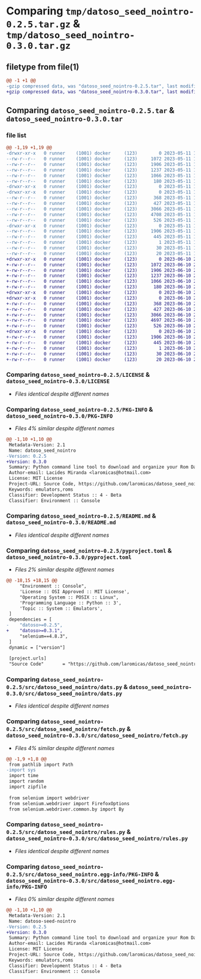 # Comparing `tmp/datoso_seed_nointro-0.2.5.tar.gz` & `tmp/datoso_seed_nointro-0.3.0.tar.gz`

## filetype from file(1)

```diff
@@ -1 +1 @@
-gzip compressed data, was "datoso_seed_nointro-0.2.5.tar", last modified: Thu May 11 18:49:04 2023, max compression
+gzip compressed data, was "datoso_seed_nointro-0.3.0.tar", last modified: Sat Jun 10 20:47:44 2023, max compression
```

## Comparing `datoso_seed_nointro-0.2.5.tar` & `datoso_seed_nointro-0.3.0.tar`

### file list

```diff
@@ -1,19 +1,19 @@
-drwxr-xr-x   0 runner    (1001) docker     (123)        0 2023-05-11 18:49:04.602089 datoso_seed_nointro-0.2.5/
--rw-r--r--   0 runner    (1001) docker     (123)     1072 2023-05-11 18:48:45.000000 datoso_seed_nointro-0.2.5/LICENSE
--rw-r--r--   0 runner    (1001) docker     (123)     1906 2023-05-11 18:49:04.602089 datoso_seed_nointro-0.2.5/PKG-INFO
--rw-r--r--   0 runner    (1001) docker     (123)     1237 2023-05-11 18:48:45.000000 datoso_seed_nointro-0.2.5/README.md
--rw-r--r--   0 runner    (1001) docker     (123)     1066 2023-05-11 18:48:45.000000 datoso_seed_nointro-0.2.5/pyproject.toml
--rw-r--r--   0 runner    (1001) docker     (123)      180 2023-05-11 18:49:04.602089 datoso_seed_nointro-0.2.5/setup.cfg
-drwxr-xr-x   0 runner    (1001) docker     (123)        0 2023-05-11 18:49:04.598089 datoso_seed_nointro-0.2.5/src/
-drwxr-xr-x   0 runner    (1001) docker     (123)        0 2023-05-11 18:49:04.602089 datoso_seed_nointro-0.2.5/src/datoso_seed_nointro/
--rw-r--r--   0 runner    (1001) docker     (123)      368 2023-05-11 18:48:45.000000 datoso_seed_nointro-0.2.5/src/datoso_seed_nointro/__init__.py
--rw-r--r--   0 runner    (1001) docker     (123)      427 2023-05-11 18:48:45.000000 datoso_seed_nointro-0.2.5/src/datoso_seed_nointro/actions.py
--rw-r--r--   0 runner    (1001) docker     (123)     3066 2023-05-11 18:48:45.000000 datoso_seed_nointro-0.2.5/src/datoso_seed_nointro/dats.py
--rw-r--r--   0 runner    (1001) docker     (123)     4708 2023-05-11 18:48:45.000000 datoso_seed_nointro-0.2.5/src/datoso_seed_nointro/fetch.py
--rw-r--r--   0 runner    (1001) docker     (123)      526 2023-05-11 18:48:45.000000 datoso_seed_nointro-0.2.5/src/datoso_seed_nointro/rules.py
-drwxr-xr-x   0 runner    (1001) docker     (123)        0 2023-05-11 18:49:04.602089 datoso_seed_nointro-0.2.5/src/datoso_seed_nointro.egg-info/
--rw-r--r--   0 runner    (1001) docker     (123)     1906 2023-05-11 18:49:04.000000 datoso_seed_nointro-0.2.5/src/datoso_seed_nointro.egg-info/PKG-INFO
--rw-r--r--   0 runner    (1001) docker     (123)      445 2023-05-11 18:49:04.000000 datoso_seed_nointro-0.2.5/src/datoso_seed_nointro.egg-info/SOURCES.txt
--rw-r--r--   0 runner    (1001) docker     (123)        1 2023-05-11 18:49:04.000000 datoso_seed_nointro-0.2.5/src/datoso_seed_nointro.egg-info/dependency_links.txt
--rw-r--r--   0 runner    (1001) docker     (123)       30 2023-05-11 18:49:04.000000 datoso_seed_nointro-0.2.5/src/datoso_seed_nointro.egg-info/requires.txt
--rw-r--r--   0 runner    (1001) docker     (123)       20 2023-05-11 18:49:04.000000 datoso_seed_nointro-0.2.5/src/datoso_seed_nointro.egg-info/top_level.txt
+drwxr-xr-x   0 runner    (1001) docker     (123)        0 2023-06-10 20:47:44.327901 datoso_seed_nointro-0.3.0/
+-rw-r--r--   0 runner    (1001) docker     (123)     1072 2023-06-10 20:47:30.000000 datoso_seed_nointro-0.3.0/LICENSE
+-rw-r--r--   0 runner    (1001) docker     (123)     1906 2023-06-10 20:47:44.327901 datoso_seed_nointro-0.3.0/PKG-INFO
+-rw-r--r--   0 runner    (1001) docker     (123)     1237 2023-06-10 20:47:30.000000 datoso_seed_nointro-0.3.0/README.md
+-rw-r--r--   0 runner    (1001) docker     (123)     1066 2023-06-10 20:47:30.000000 datoso_seed_nointro-0.3.0/pyproject.toml
+-rw-r--r--   0 runner    (1001) docker     (123)      180 2023-06-10 20:47:44.327901 datoso_seed_nointro-0.3.0/setup.cfg
+drwxr-xr-x   0 runner    (1001) docker     (123)        0 2023-06-10 20:47:44.323901 datoso_seed_nointro-0.3.0/src/
+drwxr-xr-x   0 runner    (1001) docker     (123)        0 2023-06-10 20:47:44.323901 datoso_seed_nointro-0.3.0/src/datoso_seed_nointro/
+-rw-r--r--   0 runner    (1001) docker     (123)      368 2023-06-10 20:47:30.000000 datoso_seed_nointro-0.3.0/src/datoso_seed_nointro/__init__.py
+-rw-r--r--   0 runner    (1001) docker     (123)      427 2023-06-10 20:47:30.000000 datoso_seed_nointro-0.3.0/src/datoso_seed_nointro/actions.py
+-rw-r--r--   0 runner    (1001) docker     (123)     3066 2023-06-10 20:47:30.000000 datoso_seed_nointro-0.3.0/src/datoso_seed_nointro/dats.py
+-rw-r--r--   0 runner    (1001) docker     (123)     4697 2023-06-10 20:47:30.000000 datoso_seed_nointro-0.3.0/src/datoso_seed_nointro/fetch.py
+-rw-r--r--   0 runner    (1001) docker     (123)      526 2023-06-10 20:47:30.000000 datoso_seed_nointro-0.3.0/src/datoso_seed_nointro/rules.py
+drwxr-xr-x   0 runner    (1001) docker     (123)        0 2023-06-10 20:47:44.327901 datoso_seed_nointro-0.3.0/src/datoso_seed_nointro.egg-info/
+-rw-r--r--   0 runner    (1001) docker     (123)     1906 2023-06-10 20:47:44.000000 datoso_seed_nointro-0.3.0/src/datoso_seed_nointro.egg-info/PKG-INFO
+-rw-r--r--   0 runner    (1001) docker     (123)      445 2023-06-10 20:47:44.000000 datoso_seed_nointro-0.3.0/src/datoso_seed_nointro.egg-info/SOURCES.txt
+-rw-r--r--   0 runner    (1001) docker     (123)        1 2023-06-10 20:47:44.000000 datoso_seed_nointro-0.3.0/src/datoso_seed_nointro.egg-info/dependency_links.txt
+-rw-r--r--   0 runner    (1001) docker     (123)       30 2023-06-10 20:47:44.000000 datoso_seed_nointro-0.3.0/src/datoso_seed_nointro.egg-info/requires.txt
+-rw-r--r--   0 runner    (1001) docker     (123)       20 2023-06-10 20:47:44.000000 datoso_seed_nointro-0.3.0/src/datoso_seed_nointro.egg-info/top_level.txt
```

### Comparing `datoso_seed_nointro-0.2.5/LICENSE` & `datoso_seed_nointro-0.3.0/LICENSE`

 * *Files identical despite different names*

### Comparing `datoso_seed_nointro-0.2.5/PKG-INFO` & `datoso_seed_nointro-0.3.0/PKG-INFO`

 * *Files 4% similar despite different names*

```diff
@@ -1,10 +1,10 @@
 Metadata-Version: 2.1
 Name: datoso_seed_nointro
-Version: 0.2.5
+Version: 0.3.0
 Summary: Python command line tool to download and organize your Rom Dat files.
 Author-email: Lacides Miranda <laromicas@hotmail.com>
 License: MIT License
 Project-URL: Source Code, https://github.com/laromicas/datoso_seed_nointro
 Keywords: emulators,roms
 Classifier: Development Status :: 4 - Beta
 Classifier: Environment :: Console
```

### Comparing `datoso_seed_nointro-0.2.5/README.md` & `datoso_seed_nointro-0.3.0/README.md`

 * *Files identical despite different names*

### Comparing `datoso_seed_nointro-0.2.5/pyproject.toml` & `datoso_seed_nointro-0.3.0/pyproject.toml`

 * *Files 2% similar despite different names*

```diff
@@ -18,15 +18,15 @@
     "Environment :: Console",
     'License :: OSI Approved :: MIT License',
     "Operating System :: POSIX :: Linux",
     'Programming Language :: Python :: 3',
     'Topic :: System :: Emulators',
 ]
 dependencies = [
-    "datoso>=0.2.5",
+    "datoso>=0.3.1",
     "selenium==4.8.3",
 ]
 dynamic = ["version"]
 
 [project.urls]
 "Source Code"       = "https://github.com/laromicas/datoso_seed_nointro"
```

### Comparing `datoso_seed_nointro-0.2.5/src/datoso_seed_nointro/dats.py` & `datoso_seed_nointro-0.3.0/src/datoso_seed_nointro/dats.py`

 * *Files identical despite different names*

### Comparing `datoso_seed_nointro-0.2.5/src/datoso_seed_nointro/fetch.py` & `datoso_seed_nointro-0.3.0/src/datoso_seed_nointro/fetch.py`

 * *Files 4% similar despite different names*

```diff
@@ -1,9 +1,8 @@
 from pathlib import Path
-import sys
 import time
 import random
 import zipfile
 
 from selenium import webdriver
 from selenium.webdriver import FirefoxOptions
 from selenium.webdriver.common.by import By
```

### Comparing `datoso_seed_nointro-0.2.5/src/datoso_seed_nointro/rules.py` & `datoso_seed_nointro-0.3.0/src/datoso_seed_nointro/rules.py`

 * *Files identical despite different names*

### Comparing `datoso_seed_nointro-0.2.5/src/datoso_seed_nointro.egg-info/PKG-INFO` & `datoso_seed_nointro-0.3.0/src/datoso_seed_nointro.egg-info/PKG-INFO`

 * *Files 0% similar despite different names*

```diff
@@ -1,10 +1,10 @@
 Metadata-Version: 2.1
 Name: datoso-seed-nointro
-Version: 0.2.5
+Version: 0.3.0
 Summary: Python command line tool to download and organize your Rom Dat files.
 Author-email: Lacides Miranda <laromicas@hotmail.com>
 License: MIT License
 Project-URL: Source Code, https://github.com/laromicas/datoso_seed_nointro
 Keywords: emulators,roms
 Classifier: Development Status :: 4 - Beta
 Classifier: Environment :: Console
```

